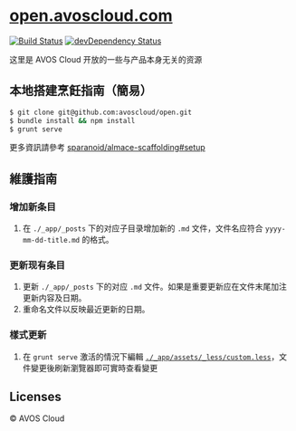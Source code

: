 # [open.avoscloud.com](http://open.avoscloud.com/)
[![Build Status](https://travis-ci.org/avoscloud/open.svg)](https://travis-ci.org/avoscloud/open)
[![devDependency Status](https://david-dm.org/avoscloud/open/dev-status.svg)](https://david-dm.org/avoscloud/open#info=devDependencies)

这里是 AVOS Cloud 开放的一些与产品本身无关的资源

## 本地搭建烹飪指南（簡易）

```sh
$ git clone git@github.com:avoscloud/open.git
$ bundle install && npm install
$ grunt serve
```

更多資訊請參考 [sparanoid/almace-scaffolding#setup](https://github.com/sparanoid/almace-scaffolding#setup)

## 維護指南

### 增加新条目

1. 在 `./_app/_posts` 下的对应子目录增加新的 `.md` 文件，文件名应符合 `yyyy-mm-dd-title.md` 的格式。

### 更新现有条目

1. 更新 `./_app/_posts` 下的对应 `.md` 文件。如果是重要更新应在文件末尾加注更新内容及日期。
2. 重命名文件以反映最近更新的日期。

### 樣式更新

1. 在 `grunt serve` 激活的情況下編輯 [`./_app/assets/_less/custom.less`](/_app/assets/_less/custom.less)，文件變更後刷新瀏覽器即可實時查看變更

## Licenses

© AVOS Cloud
